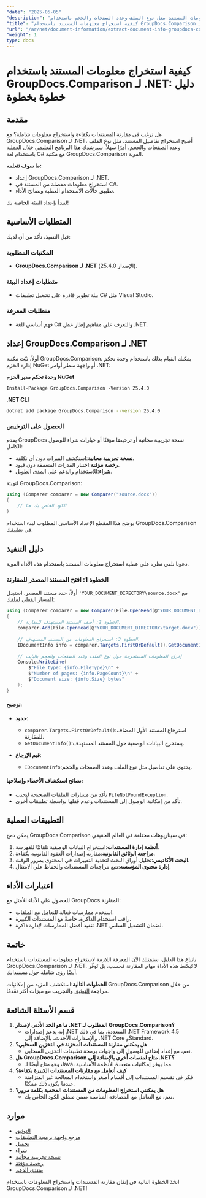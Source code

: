 ```yaml
---
"date": "2025-05-05"
"description": "تعرف على كيفية استخراج معلومات المستند مثل نوع الملف وعدد الصفحات والحجم باستخدام GroupDocs.Comparison لـ .NET من خلال هذا البرنامج التعليمي المفصل لـ C#."
"title": "كيفية استخراج معلومات المستند باستخدام GroupDocs.Comparison لـ .NET - دليل شامل"
"url": "/ar/net/document-information/extract-document-info-groupdocs-comparison-net/"
"weight": 1
type: docs
---
```

# كيفية استخراج معلومات المستند باستخدام GroupDocs.Comparison لـ .NET: دليل خطوة بخطوة

## مقدمة

هل ترغب في مقارنة المستندات بكفاءة واستخراج معلومات شاملة؟ مع GroupDocs.Comparison لـ .NET، أصبح استخراج تفاصيل المستند، مثل نوع الملف وعدد الصفحات والحجم، أمرًا سهلاً. سيرشدك هذا البرنامج التعليمي خلال العملية باستخدام لغة C# مع مكتبة GroupDocs.Comparison القوية.

**ما سوف تتعلمه:**
- إعداد GroupDocs.Comparison لـ .NET.
- استخراج معلومات مفصلة من المستند في C#.
- تطبيق حالات الاستخدام العملية ونصائح الأداء.

لنبدأ بإعداد البيئة الخاصة بك!

## المتطلبات الأساسية

قبل التنفيذ، تأكد من أن لديك:

### المكتبات المطلوبة
- **GroupDocs.Comparison لـ .NET** (الإصدار 25.4.0).

### متطلبات إعداد البيئة
- بيئة تطوير قادرة على تشغيل تطبيقات C# مثل Visual Studio.

### متطلبات المعرفة
- فهم أساسي للغة C# والتعرف على مفاهيم إطار عمل .NET.

## إعداد GroupDocs.Comparison لـ .NET

أولاً، ثبّت مكتبة GroupDocs.Comparison. يمكنك القيام بذلك باستخدام وحدة تحكم إدارة الحزم NuGet أو واجهة سطر أوامر .NET:

**وحدة تحكم مدير الحزم NuGet**
```plaintext
Install-Package GroupDocs.Comparison -Version 25.4.0
```

**\.NET CLI**
```bash
dotnet add package GroupDocs.Comparison --version 25.4.0
```

### الحصول على الترخيص
يقدم GroupDocs نسخة تجريبية مجانية أو ترخيصًا مؤقتًا أو خيارات شراء للوصول الكامل:
- **نسخة تجريبية مجانية**:استكشف الميزات دون أي تكلفة.
- **رخصة مؤقتة**:اختبار القدرات المتعمقة دون قيود.
- **شراء**:للاستخدام والدعم على المدى الطويل.

لتهيئة GroupDocs.Comparison:
```csharp
using (Comparer comparer = new Comparer("source.docx"))
{
    // الكود الخاص بك هنا
}
```
يوضح هذا المقطع الإعداد الأساسي المطلوب لبدء استخدام GroupDocs.Comparison في تطبيقك.

## دليل التنفيذ

دعونا نلقي نظرة على عملية استخراج معلومات المستند باستخدام هذه الأداة القوية.

### الخطوة 1: افتح المستند المصدر للمقارنة

أولاً، حدد مستند المصدر. استبدل `'YOUR_DOCUMENT_DIRECTORY\source.docx'` مع المسار الفعلي لملفك:
```csharp
using (Comparer comparer = new Comparer(File.OpenRead(@"YOUR_DOCUMENT_DIRECTORY\source.docx")))
{
    // الخطوة 2: أضف المستند المستهدف للمقارنة.
    comparer.Add(File.OpenRead(@"YOUR_DOCUMENT_DIRECTORY\target.docx"));
    
    // الخطوة 3: استخراج المعلومات من المستند المستهدف.
    IDocumentInfo info = comparer.Targets.FirstOrDefault().GetDocumentInfo();
    
    // إخراج المعلومات المستخرجة حول نوع الملف وعدد الصفحات والحجم بالبايت
    Console.WriteLine(
        $"File type: {info.FileType}\n" +
        $"Number of pages: {info.PageCount}\n" +
        $"Document size: {info.Size} bytes"
    );
}
```
#### توضيح:
- **حدود**:
  - `comparer.Targets.FirstOrDefault()`:استرجاع المستند الأول المضاف للمقارنة.
  - `GetDocumentInfo()`:يستخرج البيانات الوصفية حول المستند المستهدف.

- **قيم الإرجاع**: 
  - `IDocumentInfo`:يحتوي على تفاصيل مثل نوع الملف وعدد الصفحات والحجم.

#### نصائح استكشاف الأخطاء وإصلاحها:
- تأكد من مسارات الملفات الصحيحة لتجنب `FileNotFoundException`.
- تأكد من إمكانية الوصول إلى المستندات وعدم قفلها بواسطة تطبيقات أخرى.

## التطبيقات العملية

يمكن دمج GroupDocs.Comparison في سيناريوهات مختلفة في العالم الحقيقي:
1. **أنظمة إدارة المستندات**:استخراج البيانات الوصفية تلقائيًا للفهرسة.
2. **مراجعة الوثائق القانونية**:مقارنة إصدارات العقود القانونية بكفاءة.
3. **البحث الأكاديمي**:تحليل أوراق البحث لتحديد التغييرات في المحتوى بمرور الوقت.
4. **إدارة محتوى المؤسسة**:تتبع مراجعات المستندات والحفاظ على الامتثال.

## اعتبارات الأداء

للحصول على الأداء الأمثل مع GroupDocs.المقارنة:
- استخدم ممارسات فعالة للتعامل مع الملفات.
- راقب استخدام الذاكرة، خاصةً مع المستندات الكبيرة.
- تنفيذ أفضل الممارسات لإدارة ذاكرة .NET لضمان التشغيل السلس.

## خاتمة

باتباع هذا الدليل، ستمتلك الآن المعرفة اللازمة لاستخراج معلومات المستندات باستخدام GroupDocs.Comparison لـ .NET. لا تُبسّط هذه الأداة مهام المقارنة فحسب، بل تُوفّر أيضًا رؤى شاملة حول مستنداتك.

**الخطوات التالية**:استكشف المزيد من إمكانيات GroupDocs.Comparison من خلال مراجعة [التوثيق](https://docs.groupdocs.com/comparison/net/) والتجريب مع ميزات أكثر تقدمًا.

## قسم الأسئلة الشائعة

1. **ما هو الحد الأدنى لإصدار .NET المطلوب لـ GroupDocs.Comparison؟**
   - إنه يدعم إصدارات .NET المتعددة، بما في ذلك .NET Framework 4.5 والإصدارات الأحدث، بالإضافة إلى .NET Core وStandard.
2. **هل يمكنني مقارنة المستندات المخزنة في التخزين السحابي؟**
   - نعم، مع إعداد إضافي للوصول إلى واجهات برمجة تطبيقات التخزين السحابي.
3. **هل GroupDocs.Comparison متاح لمنصات أخرى بالإضافة إلى .NET؟**
   - وهو متاح أيضًا لـ Java، مما يوفر إمكانيات متعددة الأنظمة الأساسية.
4. **كيف أتعامل مع مقارنات المستندات الكبيرة بكفاءة؟**
   - فكر في تقسيم المستندات إلى أقسام أصغر واستخدام المعالجة غير المتزامنة عندما يكون ذلك ممكنًا.
5. **هل يمكنني استخراج المعلومات من المستندات المحمية بكلمة مرور؟**
   - نعم، مع التعامل مع المصادقة المناسبة ضمن منطق الكود الخاص بك.

## موارد

- [التوثيق](https://docs.groupdocs.com/comparison/net/)
- [مرجع واجهة برمجة التطبيقات](https://reference.groupdocs.com/comparison/net/)
- [تحميل](https://releases.groupdocs.com/comparison/net/)
- [شراء](https://purchase.groupdocs.com/buy)
- [نسخة تجريبية مجانية](https://releases.groupdocs.com/comparison/net/)
- [رخصة مؤقتة](https://purchase.groupdocs.com/temporary-license/)
- [منتدى الدعم](https://forum.groupdocs.com/c/comparison/)

اتخذ الخطوة التالية في إتقان مقارنة المستندات واستخراج المعلومات باستخدام GroupDocs.Comparison لـ .NET!